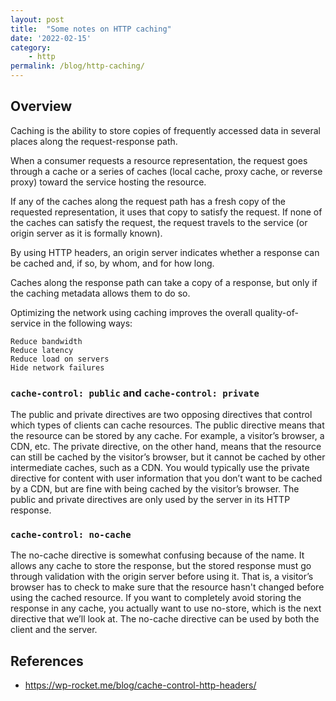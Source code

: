 ```yaml
---
layout: post
title:  "Some notes on HTTP caching"
date: '2022-02-15'
category:
    - http
permalink: /blog/http-caching/
---
```


## Overview

Caching is the ability to store copies of frequently accessed data in several places along the request-response path.

When a consumer requests a resource representation, the request goes through a cache or a series of caches (local cache, proxy cache, or reverse proxy) toward the service hosting the resource.

If any of the caches along the request path has a fresh copy of the requested representation, it uses that copy to satisfy the request. If none of the caches can satisfy the request, the request travels to the service (or origin server as it is formally known).

By using HTTP headers, an origin server indicates whether a response can be cached and, if so, by whom, and for how long.

Caches along the response path can take a copy of a response, but only if the caching metadata allows them to do so.

Optimizing the network using caching improves the overall quality-of-service in the following ways:

    Reduce bandwidth
    Reduce latency
    Reduce load on servers
    Hide network failures


### `cache-control: public` and `cache-control: private`
The public and private directives are two opposing directives that control which types of clients can cache resources.
The public directive means that the resource can be stored by any cache. For example, a visitor’s browser, a CDN, etc.
The private directive, on the other hand, means that the resource can still be cached by the visitor’s browser, but it cannot be cached by other intermediate caches, such as a CDN.
You would typically use the private directive for content with user information that you don’t want to be cached by a CDN, but are fine with being cached by the visitor’s browser.
The public and private directives are only used by the server in its HTTP response.

### `cache-control: no-cache`

The no-cache directive is somewhat confusing because of the name. It allows any cache to store the response, but the stored response must go through validation with the origin server before using it. That is, a visitor’s browser has to check to make sure that the resource hasn't changed before using the cached resource.
If you want to completely avoid storing the response in any cache, you actually want to use no-store, which is the next directive that we’ll look at.
The no-cache directive can be used by both the client and the server.

## References

- https://wp-rocket.me/blog/cache-control-http-headers/
